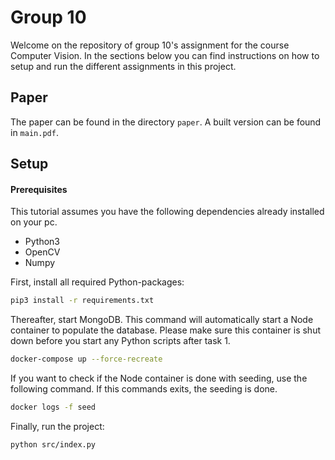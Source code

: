 # Group 10

Welcome on the repository of group 10's assignment for the course Computer Vision. In the sections below you can find instructions on how to setup and run the different assignments in this project.

## Paper
The paper can be found in the directory `paper`. A built version can be found in `main.pdf`.

## Setup

#### Prerequisites

This tutorial assumes you have the following dependencies already installed on your pc.
- Python3
- OpenCV
- Numpy

First, install all required Python-packages:

```bash
pip3 install -r requirements.txt
```

Thereafter, start MongoDB. This command will automatically start a Node container to populate the database. Please make sure this container is shut down before you start any Python scripts after task 1.

```bash
docker-compose up --force-recreate
```

If you want to check if the Node container is done with seeding, use the following command. If this commands exits, the seeding is done.

```bash
docker logs -f seed
```

Finally, run the project:

```bash
python src/index.py
```
